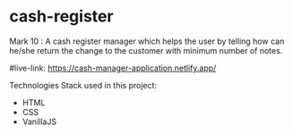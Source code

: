 # cash-register

Mark 10 : A cash register manager which helps the user by telling how can he/she return the change to the customer with minimum number of notes.

#live-link:
https://cash-manager-application.netlify.app/

Technologies Stack used in this project:

  * HTML
  * CSS
  * VanillaJS
